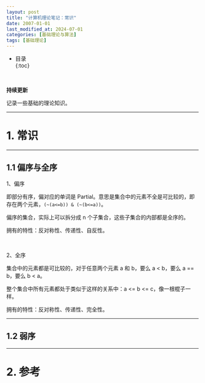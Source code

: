 ```yaml
---
layout: post
title: "计算机理论笔记：常识"
date: 2007-01-01
last_modified_at: 2024-07-01
categories: [基础理论与算法]
tags: [基础理论]
---
```


* 目录  
{:toc}
<br/>

**持续更新**   

记录一些基础的理论知识。  

---

# 1. 常识

---

## 1.1 偏序与全序

1、偏序   

即部分有序，偏对应的单词是 Partial。意思是集合中的元素不全是可比较的，即存在两个元素，`(~(a<=b)) & (~(b<=a))`。    

偏序的集合，实际上可以拆分成 n 个子集合，这些子集合的内部都是全序的。  

拥有的特性：反对称性、传递性、自反性。  

<br/>

2、全序   

集合中的元素都是可比较的，对于任意两个元素 a 和 b，要么 a < b，要么 a == b，要么 b < a。   

整个集合中所有元素都处于类似于这样的关系中：a <= b <= c，像一根棍子一样。    

拥有的特性：反对称性、传递性、完全性。   

---

## 1.2 弱序

---

# 2. 参考

